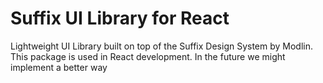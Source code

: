# Suffix UI Library for React
Lightweight UI Library built on top of the Suffix Design System by Modlin.
This package is used in React development.
In the future we might implement a better way
